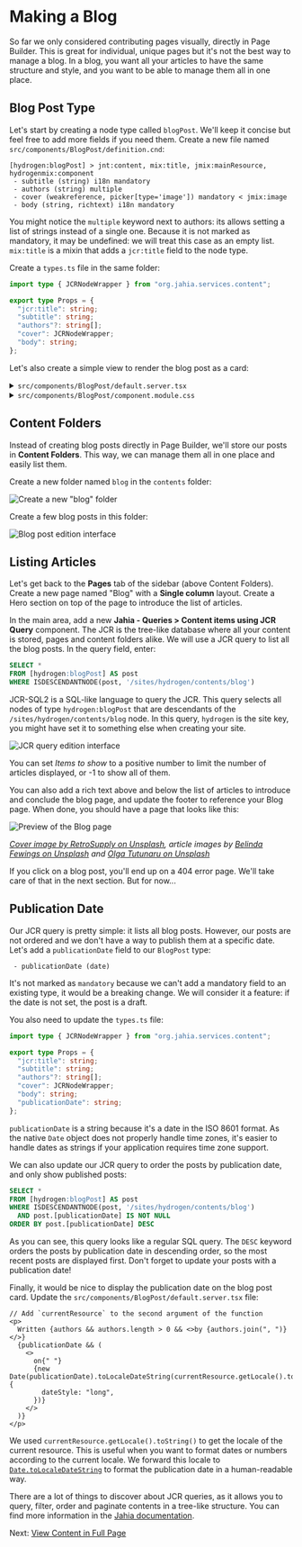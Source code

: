 # Making a Blog

So far we only considered contributing pages visually, directly in Page Builder. This is great for individual, unique pages but it's not the best way to manage a blog. In a blog, you want all your articles to have the same structure and style, and you want to be able to manage them all in one place.

## Blog Post Type

Let's start by creating a node type called `blogPost`. We'll keep it concise but feel free to add more fields if you need them. Create a new file named `src/components/BlogPost/definition.cnd`:

```cnd
[hydrogen:blogPost] > jnt:content, mix:title, jmix:mainResource, hydrogenmix:component
 - subtitle (string) i18n mandatory
 - authors (string) multiple
 - cover (weakreference, picker[type='image']) mandatory < jmix:image
 - body (string, richtext) i18n mandatory
```

You might notice the `multiple` keyword next to authors: its allows setting a list of strings instead of a single one. Because it is not marked as mandatory, it may be undefined: we will treat this case as an empty list. `mix:title` is a mixin that adds a `jcr:title` field to the node type.

Create a `types.ts` file in the same folder:

```ts
import type { JCRNodeWrapper } from "org.jahia.services.content";

export type Props = {
  "jcr:title": string;
  "subtitle": string;
  "authors"?: string[];
  "cover": JCRNodeWrapper;
  "body": string;
};
```

Let's also create a simple view to render the blog post as a card:

<details>
<summary><code>src/components/BlogPost/default.server.tsx</code></summary>

```tsx
import { buildNodeUrl, jahiaComponent } from "@jahia/javascript-modules-library";
import type { Props } from "./types.js";
import classes from "./component.module.css";

jahiaComponent(
  {
    componentType: "view",
    nodeType: "hydrogen:blogPost",
    displayName: "Blog Post",
  },
  ({ "jcr:title": title, subtitle, authors, cover }: Props, { currentNode }) => {
    return (
      <article className={classes.card}>
        <img src={buildNodeUrl(cover)} alt="" />
        <h3>
          <a href={buildNodeUrl(currentNode)}>{title}</a>
        </h3>
        <p>{subtitle}</p>
        {authors && authors.length > 0 && <p>Written by {authors.join(", ")}</p>}
      </article>
    );
  },
);
```

</details>
<details>
<summary><code>src/components/BlogPost/component.module.css</code></summary>

```css
.card {
  margin-block: 1rem;
  box-shadow: 0 0 0.5rem 0 #0002;
  border-radius: 0.5rem;
  contain: paint;
  transition:
    transform 150ms,
    box-shadow 150ms;

  &:hover,
  &:focus-within {
    box-shadow: 0 0 1rem 0 #0004;
    transform: scale(1.02);
  }

  > img {
    width: 100%;
    max-height: 8rem;
    object-fit: cover;
  }

  > h3,
  > p {
    margin: 1rem;
  }

  a {
    text-decoration: inherit;
    color: inherit;

    &::before {
      content: "";
      position: absolute;
      inset: 0;
    }
  }
}
```

</details>

## Content Folders

Instead of creating blog posts directly in Page Builder, we'll store our posts in **Content Folders**. This way, we can manage them all in one place and easily list them.

Create a new folder named `blog` in the `contents` folder:

![Create a new "blog" folder](create-content-folder.png)

Create a few blog posts in this folder:

![Blog post edition interface](new-blog-post.png)

## Listing Articles

Let's get back to the **Pages** tab of the sidebar (above Content Folders). Create a new page named "Blog" with a **Single column** layout. Create a Hero section on top of the page to introduce the list of articles.

In the main area, add a new **Jahia - Queries > Content items using JCR Query** component. The JCR is the tree-like database where all your content is stored, pages and content folders alike. We will use a JCR query to list all the blog posts. In the query field, enter:

```sql
SELECT *
FROM [hydrogen:blogPost] AS post
WHERE ISDESCENDANTNODE(post, '/sites/hydrogen/contents/blog')
```

JCR-SQL2 is a SQL-like language to query the JCR. This query selects all nodes of type `hydrogen:blogPost` that are descendants of the `/sites/hydrogen/contents/blog` node. In this query, `hydrogen` is the site key, you might have set it to something else when creating your site.

![JCR query edition interface](jcr-query.png)

You can set _Items to show_ to a positive number to limit the number of articles displayed, or -1 to show all of them.

You can also add a rich text above and below the list of articles to introduce and conclude the blog page, and update the footer to reference your Blog page. When done, you should have a page that looks like this:

![Preview of the Blog page](blog-page.png)

_[Cover image by RetroSupply on Unsplash](https://unsplash.com/photos/vintage-teal-typewriter-beside-book-jLwVAUtLOAQ), article images by [Belinda Fewings on Unsplash](https://unsplash.com/photos/3d-painting-of-welcome-6wAGwpsXHE0) and [Olga Tutunaru on Unsplash](https://unsplash.com/photos/white-book-page-on-white-textile-plbb7pkEjkQ)_

If you click on a blog post, you'll end up on a 404 error page. We'll take care of that in the next section. But for now...

## Publication Date

Our JCR query is pretty simple: it lists all blog posts. However, our posts are not ordered and we don't have a way to publish them at a specific date. Let's add a `publicationDate` field to our `BlogPost` type:

```cnd
 - publicationDate (date)
```

It's not marked as `mandatory` because we can't add a mandatory field to an existing type, it would be a breaking change. We will consider it a feature: if the date is not set, the post is a draft.

You also need to update the `types.ts` file:

```ts
import type { JCRNodeWrapper } from "org.jahia.services.content";

export type Props = {
  "jcr:title": string;
  "subtitle": string;
  "authors"?: string[];
  "cover": JCRNodeWrapper;
  "body": string;
  "publicationDate": string;
};
```

`publicationDate` is a string because it's a date in the ISO 8601 format. As the native `Date` object does not properly handle time zones, it's easier to handle dates as strings if your application requires time zone support.

We can also update our JCR query to order the posts by publication date, and only show published posts:

```sql
SELECT *
FROM [hydrogen:blogPost] AS post
WHERE ISDESCENDANTNODE(post, '/sites/hydrogen/contents/blog')
  AND post.[publicationDate] IS NOT NULL
ORDER BY post.[publicationDate] DESC
```

As you can see, this query looks like a regular SQL query. The `DESC` keyword orders the posts by publication date in descending order, so the most recent posts are displayed first. Don't forget to update your posts with a publication date!

Finally, it would be nice to display the publication date on the blog post card. Update the `src/components/BlogPost/default.server.tsx` file:

```tsx
// Add `currentResource` to the second argument of the function
<p>
  Written {authors && authors.length > 0 && <>by {authors.join(", ")} </>}
  {publicationDate && (
    <>
      on{" "}
      {new Date(publicationDate).toLocaleDateString(currentResource.getLocale().toString(), {
        dateStyle: "long",
      })}
    </>
  )}
</p>
```

We used `currentResource.getLocale().toString()` to get the locale of the current resource. This is useful when you want to format dates or numbers according to the current locale. We forward this locale to [`Date.toLocaleDateString`](https://developer.mozilla.org/en-US/docs/Web/JavaScript/Reference/Global_Objects/Date/toLocaleDateString) to format the publication date in a human-readable way.

There are a lot of things to discover about JCR queries, as it allows you to query, filter, order and paginate contents in a tree-like structure. You can find more information in the [Jahia documentation](https://academy.jahia.com/documentation/jahia-cms/jahia-8.2/developer/leveraging-jahia-backend-capabilities/jcrsql2-query-cheat-sheet).

Next: [View Content in Full Page](../5-view-content-in-full-page/)
